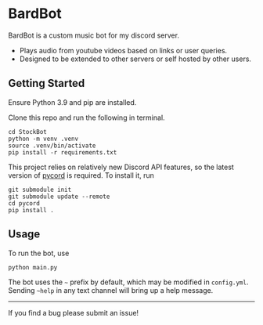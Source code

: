 # BardBot
BardBot is a custom music bot for my discord server.
- Plays audio from youtube videos based on links or user queries.
- Designed to be extended to other servers or self hosted by other users.

## Getting Started
Ensure Python 3.9 and pip are installed.

Clone this repo and run the following in terminal.
```
cd StockBot
python -m venv .venv
source .venv/bin/activate
pip install -r requirements.txt
```
This project relies on relatively new Discord API features, so the latest version of [pycord](https://github.com/Pycord-Development/pycord) is required. To install it, run

```
git submodule init
git submodule update --remote
cd pycord
pip install .
```
## Usage
To run the bot, use
```
python main.py
```

The bot uses the `~` prefix by default, which may be modified in `config.yml`. Sending `~help` in any text channel will bring up a help message.

---

If you find a bug please submit an issue!
